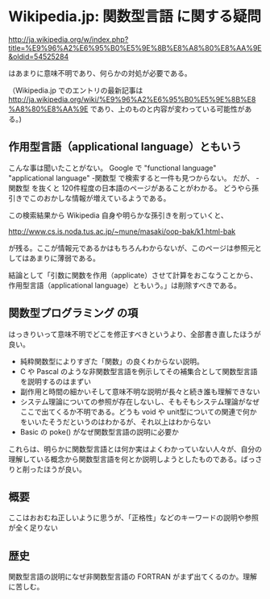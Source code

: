 # Wikipedia.jp: 関数型言語 に関する疑問

http://ja.wikipedia.org/w/index.php?title=%E9%96%A2%E6%95%B0%E5%9E%8B%E8%A8%80%E8%AA%9E&oldid=54525284

はあまりに意味不明であり、何らかの対処が必要である。

（Wikipedia.jp でのエントリの最新記事は http://ja.wikipedia.org/wiki/%E9%96%A2%E6%95%B0%E5%9E%8B%E8%A8%80%E8%AA%9E であり、上のものと内容が変わっている可能性がある。)

## 作用型言語（applicational language）ともいう

こんな事は聞いたことがない。
Google で "functional language" "applicational language" -関数型 で検索すると一件も見つからない。
だが、 -関数型 を抜くと 120件程度の日本語のページがあることがわかる。
どうやら孫引きでこのおかしな情報が増えているようである。

この検索結果から Wikipedia 自身や明らかな孫引きを削っていくと、

http://www.cs.is.noda.tus.ac.jp/~mune/masaki/oop-bak/k1.html-bak

が残る。ここが情報元であるかはもちろんわからないが、このページは参照元としてはあまりに薄弱である。

結論として「引数に関数を作用（applicate）させて計算をおこなうことから、作用型言語（applicational language）ともいう。」は削除すべきである。

## 関数型プログラミング の項

はっきりいって意味不明でどこを修正すべきというより、全部書き直したほうが良い。

* 純粋関数型によりすぎた「関数」の良くわからない説明。
* C や Pascal のような非関数型言語を例示してその補集合として関数型言語を説明するのはまずい
* 副作用と時間の細かいそして意味不明な説明が長々と続き誰も理解できない
* システム理論についての参照が存在しないし、そもそもシステム理論がなぜここで出てくるか不明である。どうも void や unit型についての関連で何かをいいたそうだというのはわかるが、それ以上はわからない
* Basic の poke() がなぜ関数型言語の説明に必要か

これらは、明らかに関数型言語とは何か実はよくわかっていない人々が、自分の理解している概念から関数型言語を何とか説明しようとしたものである。ばっさりと削ったほうが良い。

## 概要

ここはおおむね正しいように思うが、「正格性」などのキーワードの説明や参照が全く足りない

## 歴史

関数型言語の説明になぜ非関数型言語の FORTRAN がまず出てくるのか。理解に苦しむ。

